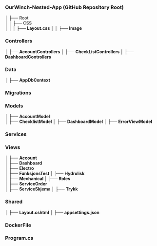 ### <span class="main-title">OurWinch-Nøsted-App (GitHub Repository Root)</span>

│   ├── <span class="sub-title">Root</span>             
│   │   ├── <span class="sub-sub-title">CSS</span>         
│   │   │   ├── **Layout.css** 
│   │   ├── **Image**         

### <span class="sub-title">Controllers</span>      
│   ├── **AccountControllers** 
│   ├── **CheckListControllers** 
│   ├── **DashboardControllers** 

### <span class="sub-title">Data</span>              
│   ├── **AppDbContext**   

### <span class="sub-title">Migrations</span>        

### <span class="sub-title">Models</span>        
│   ├── **AccountModel**  
│   ├── **ChecklistModel**
│   ├── **DashboardModel**
│   ├── **ErrorViewModel**

### <span class="sub-title">Services</span>         

### <span class="sub-title">Views</span>           
│   ├── **Account**       
│   ├── **Dashboard**     
│   ├── **Electro**       
│   ├── **FunksjonsTest** 
│   ├── **Hydrolisk**     
│   ├── **Mechanical**
│   ├── **Roles**         
│   ├── **ServiceOrder**  
│   ├── **ServiceSkjema** 
│   ├── **Trykk**         

### <span class="sub-title">Shared</span>         
│   ├── **Layout.cshtml** 
│   ├── **appsettings.json**

### <span class="sub-title">DockerFile</span>         

### <span class="sub-title">Program.cs</span>
